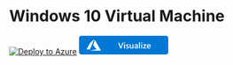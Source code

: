 # Windows 10 Virtual Machine

[![Deploy to Azure](https://aka.ms/deploytoazurebutton)](https://portal.azure.com/#create/Microsoft.Template/uri/https%3A%2F%2Fraw.githubusercontent.com%2Fhunters-forge%2FBlacksmith%2Fmaster%2Ftemplates%2Fazure%2FWin10%2Fazuredeploy.json) [![Visualize](https://raw.githubusercontent.com/Azure/azure-quickstart-templates/master/1-CONTRIBUTION-GUIDE/images/visualizebutton.png)](http://armviz.io/#/?load=https%3A%2F%2Fraw.githubusercontent.com%2Fhunters-forge%2FBlacksmith%2Fmaster%2Ftemplates%2Fazure%2FWin10%2Fazuredeploy.json)
